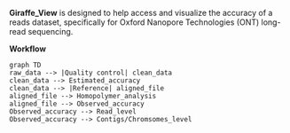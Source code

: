 **Giraffe_View** is designed to help access and visualize the accuracy of a reads dataset, specifically for Oxford Nanopore Technologies (ONT) long-read sequencing.



**Workflow**

```mermaid
graph TD
raw_data --> |Quality control| clean_data
clean_data --> Estimated_accuracy
clean_data --> |Reference| aligned_file 
aligned_file --> Homopolymer_analysis
aligned_file --> Observed_accuracy
Observed_accuracy --> Read_level
Observed_accuracy --> Contigs/Chromsomes_level
```
